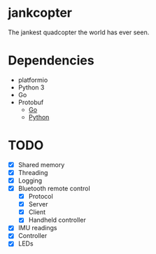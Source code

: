 # jankcopter
The jankest quadcopter the world has ever seen.

# Dependencies
- platformio
- Python 3
- Go
- Protobuf
	- [Go](https://github.com/golang/protobuf)
	- [Python](https://github.com/google/protobuf/tree/master/python)

# TODO
- [x] Shared memory
- [x] Threading
- [x] Logging
- [x] Bluetooth remote control
	- [x] Protocol
	- [x] Server
	- [x] Client
	- [x] Handheld controller
- [x] IMU readings
- [x] Controller
- [x] LEDs
